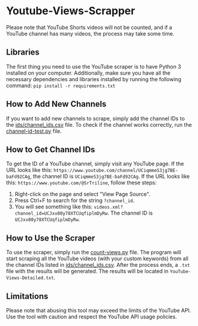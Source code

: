 # Youtube-Views-Scrapper
Please note that YouTube Shorts videos will not be counted, and if a YouTube channel has many videos, the process may take some time.

## Libraries
The first thing you need to use the YouTube scraper is to have Python 3 installed on your computer. 
Additionally, make sure you have all the necessary dependencies and libraries installed by running the following command: `pip install -r requirements.txt`


## How to Add New Channels
If you want to add new channels to scrape, simply add the channel IDs to the [ids/channel_ids.csv](ids/channel_ids.csv) file. To check if the channel works correctly, run the [channel-id-test.py](channel-id-test.py) file.


## How to Get Channel IDs
To get the ID of a YouTube channel, simply visit any YouTube page. If the URL looks like this: `https://www.youtube.com/channel/UCiqmmeS3jg7BE-baFd92CAg`, the channel ID is `UCiqmmeS3jg7BE-baFd92CAg`. If the URL looks like this: `https://www.youtube.com/@SrTriline`, follow these steps:

1. Right-click on the page and select "View Page Source".
2. Press Ctrl+F to search for the string `?channel_id`.
3. You will see something like this: `videos.xml?channel_id=UCJxv80y78XTCUqfiplmDyRw`. The channel ID is `UCJxv80y78XTCUqfiplmDyRw`.


## How to Use the Scraper
To use the scraper, simply run the [count-views.py](count-views.py) file. The program will start scraping all the YouTube videos (with your custom keywords) from all the channel IDs listed in [ids/channel_ids.csv](ids/channel_ids.csv). After the process ends, a `.txt` file with the results will be generated. The results will be located in `YouTube-Views-Detailed.txt`.


## Limitations
Please note that abusing this tool may exceed the limits of the YouTube API. Use the tool with caution and respect the YouTube API usage policies.


